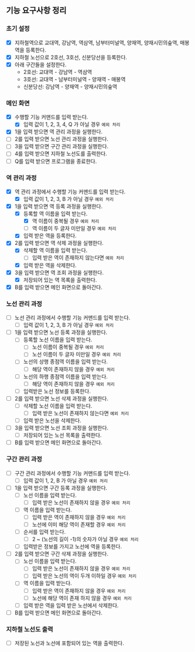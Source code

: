 ## 기능 요구사항 정리

### 초기 설정

- [x] 지하철역으로 교대역, 강남역, 역삼역, 남부터미널역, 양재역, 양재시민의숲역, 매봉역을 등록한다.
- [x] 지하철 노선으로 2호선, 3호선, 신분당선을 등록한다.
- [x] 아래 구간들을 설정한다.
  - 2호선: 교대역 - 강남역 - 역삼역
  - 3호선: 교대역 - 남부터미널역 - 양재역 - 매봉역
  - 신분당선: 강남역 - 양재역 - 양재시민의숲역

### 메인 화면

- [x] 수행할 기능 커맨드를 입력 받는다.
  - [x] 입력 값이 1, 2, 3, 4, Q 가 아닐 경우 `예외 처리`
- [x] 1을 입력 받으면 역 관리 과정을 실행한다.
- [ ] 2를 입력 받으면 노선 관리 과정을 실행한다.
- [ ] 3을 입력 받으면 구간 관리 과정을 실행한다.
- [ ] 4를 입력 받으면 지하철 노선도를 출력한다.
- [ ] Q를 입력 받으면 프로그램을 종료한다.

### 역 관리 과정

- [x] 역 관리 과정에서 수행할 기능 커맨드를 입력 받는다.
  - [x] 입력 값이 1, 2, 3, B 가 아닐 경우 `예외 처리`
- [x] 1을 입력 받으면 역 등록 과정을 실행한다.
  - [x] 등록할 역 이름을 입력 받는다.
    - [x] 역 이름이 중복될 경우 `예외 처리`
    - [ ] 역 이름이 두 글자 미만일 경우 `예외 처리`
  - [x] 입력 받은 역을 등록한다.
- [x] 2를 입력 받으면 역 삭제 과정을 실행한다.
  - [x] 삭제할 역 이름을 입력 받는다.
    - [ ] 입력 받은 역이 존재하지 않는다면 `예외 처리`
  - [x] 입력 받은 역을 삭제한다.
- [x] 3을 입력 받으면 역 조회 과정을 실행한다.
  - [x] 저장되어 있는 역 목록을 출력한다.
- [x] B를 입력 받으면 메인 화면으로 돌아간다.

### 노선 관리 과정

- [ ] 노선 관리 과정에서 수행할 기능 커맨드를 입력 받는다.
  - [ ] 입력 값이 1, 2, 3, B 가 아닐 경우 `예외 처리`
- [ ] 1을 입력 받으면 노선 등록 과정을 실행한다.
  - [ ] 등록할 노선 이름을 입력 받는다.
    - [ ] 노선 이름이 중복될 경우 `예외 처리`
    - [ ] 노선 이름이 두 글자 미만일 경우 `예외 처리`
  - [ ] 노선의 상행 종점역 이름을 입력 받는다.
    - [ ] 해당 역이 존재하지 않을 경우 `예외 처리`
  - [ ] 노선의 하행 종점역 이름을 입력 받는다.
    - [ ] 해당 역이 존재하지 않을 경우 `예외 처리`
  - [ ] 입력받은 노선 정보를 등록한다.
- [ ] 2를 입력 받으면 노선 삭제 과정을 실행한다.
  - [ ] 삭제할 노선 이름을 입력 받는다.
    - [ ] 입력 받은 노선이 존재하지 않는다면 `예외 처리`
  - [ ] 입력 받은 노선을 삭제한다.
- [ ] 3을 입력 받으면 노선 조회 과정을 실행한다.
  - [ ] 저장되어 있는 노선 목록을 출력한다.
- [ ] B를 입력 받으면 메인 화면으로 돌아간다.

### 구간 관리 과정

- [ ] 구간 관리 과정에서 수행할 기능 커맨드를 입력 받는다.
  - [ ] 입력 값이 1, 2, B 가 아닐 경우 `예외 처리`
- [ ] 1을 입력 받으면 구간 등록 과정을 실행한다.
  - [ ] 노선 이름을 입력 받는다.
    - [ ] 입력 받은 노선이 존재하지 않을 경우 `예외 처리`
  - [ ] 역 이름을 입력 받는다.
    - [ ] 입력 받은 역이 존재하지 않을 경우 `예외 처리`
    - [ ] 노선에 이미 해당 역이 존재할 경우 `예외 처리`
  - [ ] 순서를 입력 받는다.
    - [ ] 2 ~ (노선의 길이 -1)의 숫자가 아닐 경우 `예외 처리`
  - [ ] 입력받은 정보를 가지고 노선에 역을 등록한다.
- [ ] 2를 입력 받으면 구간 삭제 과정을 실행한다.
  - [ ] 노선 이름을 입력 받는다.
    - [ ] 입력 받은 노선이 존재하지 않을 경우 `예외 처리`
    - [ ] 입력 받은 노선의 역이 두개 이하일 경우 `예외 처리`
  - [ ] 역 이름을 입력 받는다.
    - [ ] 입력 받은 역이 존재하지 않을 경우 `예외 처리`
    - [ ] 노선에 해당 역이 존재 하지 않을 경우 `예외 처리`
  - [ ] 입력 받은 역을 입력 받은 노선에서 삭제한다.
- [ ] B를 입력 받으면 메인 화면으로 돌아간다.

### 지하철 노선도 출력

- [ ] 저장된 노선과 노선에 포함되어 있는 역을 출력한다.

